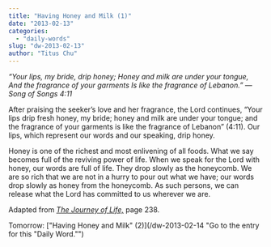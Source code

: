 ```yaml
---
title: "Having Honey and Milk (1)"
date: "2013-02-13"
categories: 
  - "daily-words"
slug: "dw-2013-02-13"
author: "Titus Chu"
---
```


_“Your lips, my bride, drip honey;_ _Honey and milk are under your tongue,_ _And the fragrance of your garments Is like the fragrance of Lebanon.”_ _— Song of Songs 4:11_

After praising the seeker’s love and her fragrance, the Lord continues, “Your lips drip fresh honey, my bride; honey and milk are under your tongue; and the fragrance of your garments is like the fragrance of Lebanon” (4:11). Our lips, which represent our words and our speaking, drip honey.

Honey is one of the richest and most enlivening of all foods. What we say becomes full of the reviving power of life. When we speak for the Lord with honey, our words are full of life. They drop slowly as the honeycomb. We are so rich that we are not in a hurry to pour out what we have; our words drop slowly as honey from the honeycomb. As such persons, we can release what the Lord has committed to us wherever we are.

Adapted from _[The Journey of Life,](/book-journey "Go to the listing for this book.")_ page 238.

Tomorrow: ["Having Honey and Milk" (2)](/dw-2013-02-14 "Go to the entry for this "Daily Word."")
